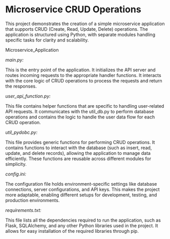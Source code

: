 # Microservice CRUD Operations
This project demonstrates the creation of a simple microservice application that supports CRUD (Create, Read, Update, Delete) operations. The application is structured using Python, with separate modules handling specific tasks for clarity and scalability.

Microservice_Application

*main.py:* 

This is the entry point of the application. It initializes the API server and routes incoming requests to the appropriate handler functions. It interacts with the core logic of CRUD operations to process the requests and return the responses.

*user_api_function.py:*

This file contains helper functions that are specific to handling user-related API requests. It communicates with the util_db.py to perform database operations and contains the logic to handle the user data flow for each CRUD operation.

*util_pydobc.py:*

This file provides generic functions for performing CRUD operations. It contains functions to interact with the database (such as insert, read, update, and delete records), allowing the application to manage data efficiently. These functions are reusable across different modules for simplicity.

*config.ini:*

The configuration file holds environment-specific settings like database connections, server configurations, and API keys. This makes the project more adaptable, enabling different setups for development, testing, and production environments.

*requirements.txt:*

This file lists all the dependencies required to run the application, such as Flask, SQLAlchemy, and any other Python libraries used in the project. It allows for easy installation of the required libraries through pip.
